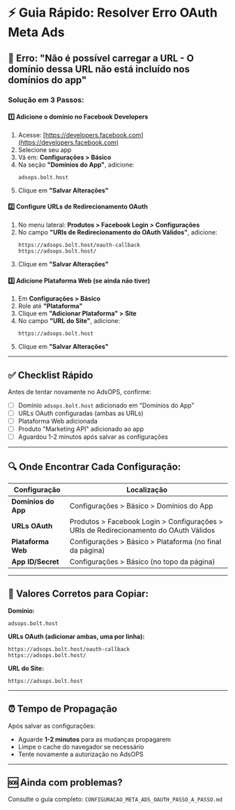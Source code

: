 # ⚡ Guia Rápido: Resolver Erro OAuth Meta Ads

## 🚨 Erro: "Não é possível carregar a URL - O domínio dessa URL não está incluído nos domínios do app"

### Solução em 3 Passos:

#### 1️⃣ Adicione o domínio no Facebook Developers

1. Acesse: [https://developers.facebook.com](https://developers.facebook.com)
2. Selecione seu app
3. Vá em: **Configurações > Básico**
4. Na seção **"Domínios do App"**, adicione:
   ```
   adsops.bolt.host
   ```
5. Clique em **"Salvar Alterações"**

#### 2️⃣ Configure URLs de Redirecionamento OAuth

1. No menu lateral: **Produtos > Facebook Login > Configurações**
2. No campo **"URIs de Redirecionamento do OAuth Válidos"**, adicione:
   ```
   https://adsops.bolt.host/oauth-callback
   https://adsops.bolt.host/
   ```
3. Clique em **"Salvar Alterações"**

#### 3️⃣ Adicione Plataforma Web (se ainda não tiver)

1. Em **Configurações > Básico**
2. Role até **"Plataforma"**
3. Clique em **"Adicionar Plataforma" > Site**
4. No campo **"URL do Site"**, adicione:
   ```
   https://adsops.bolt.host
   ```
5. Clique em **"Salvar Alterações"**

---

## ✅ Checklist Rápido

Antes de tentar novamente no AdsOPS, confirme:

- [ ] Domínio `adsops.bolt.host` adicionado em "Domínios do App"
- [ ] URLs OAuth configuradas (ambas as URLs)
- [ ] Plataforma Web adicionada
- [ ] Produto "Marketing API" adicionado ao app
- [ ] Aguardou 1-2 minutos após salvar as configurações

---

## 🔍 Onde Encontrar Cada Configuração:

| Configuração | Localização |
|-------------|-------------|
| **Domínios do App** | Configurações > Básico > Domínios do App |
| **URLs OAuth** | Produtos > Facebook Login > Configurações > URIs de Redirecionamento do OAuth Válidos |
| **Plataforma Web** | Configurações > Básico > Plataforma (no final da página) |
| **App ID/Secret** | Configurações > Básico (no topo da página) |

---

## 📝 Valores Corretos para Copiar:

**Domínio:**
```
adsops.bolt.host
```

**URLs OAuth (adicionar ambas, uma por linha):**
```
https://adsops.bolt.host/oauth-callback
https://adsops.bolt.host/
```

**URL do Site:**
```
https://adsops.bolt.host
```

---

## ⏰ Tempo de Propagação

Após salvar as configurações:
- Aguarde **1-2 minutos** para as mudanças propagarem
- Limpe o cache do navegador se necessário
- Tente novamente a autorização no AdsOPS

---

## 🆘 Ainda com problemas?

Consulte o guia completo: `CONFIGURACAO_META_ADS_OAUTH_PASSO_A_PASSO.md`
